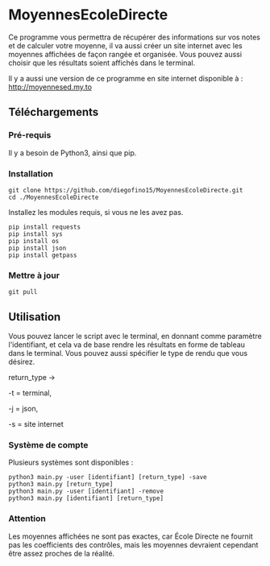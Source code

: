 # MoyennesEcoleDirecte
Ce programme vous permettra de récupérer des informations sur vos notes et de calculer votre moyenne, il va aussi créer un site internet avec les moyennes affichées de façon rangée et organisée. Vous pouvez aussi choisir que les résultats soient affichés dans le terminal.

Il y a aussi une version de ce programme en site internet disponible à : http://moyennesed.my.to

## Téléchargements

### Pré-requis
Il y a besoin de Python3, ainsi que pip.
### Installation

```console
git clone https://github.com/diegofino15/MoyennesEcoleDirecte.git
cd ./MoyennesEcoleDirecte
```

Installez les modules requis, si vous ne les avez pas.
```console
pip install requests
pip install sys
pip install os
pip install json
pip install getpass
```


### Mettre à jour
```console
git pull
```

## Utilisation

Vous pouvez lancer le script avec le terminal, en donnant comme paramètre l'identifiant, et cela va de base rendre les résultats en forme de tableau dans le terminal. Vous pouvez aussi spécifier le type de rendu que vous désirez.

return_type -> 

-t = terminal,

-j = json,

-s = site internet

### Système de compte
Plusieurs systèmes sont disponibles : 
```console
python3 main.py -user [identifiant] [return_type] -save
python3 main.py [return_type]
python3 main.py -user [identifiant] -remove
python3 main.py [identifiant] [return_type]
```

### Attention
Les moyennes affichées ne sont pas exactes, car École Directe ne fournit pas les coefficients des contrôles, mais les moyennes devraient cependant être assez proches de la réalité.
